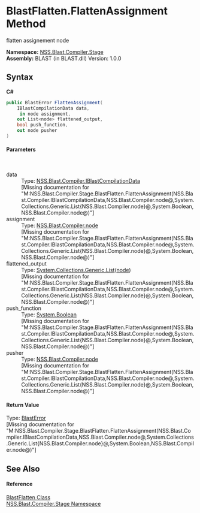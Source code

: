 # BlastFlatten.FlattenAssignment Method 
 

flatten assignement node

**Namespace:**&nbsp;<a href="N_NSS_Blast_Compiler_Stage">NSS.Blast.Compiler.Stage</a><br />**Assembly:**&nbsp;BLAST (in BLAST.dll) Version: 1.0.0

## Syntax

**C#**<br />
``` C#
public BlastError FlattenAssignment(
	IBlastCompilationData data,
	 in node assignment,
	out List<node> flattened_output,
	bool push_function,
	out node pusher
)
```


#### Parameters
&nbsp;<dl><dt>data</dt><dd>Type: <a href="T_NSS_Blast_Compiler_IBlastCompilationData">NSS.Blast.Compiler.IBlastCompilationData</a><br />\[Missing <param name="data"/> documentation for "M:NSS.Blast.Compiler.Stage.BlastFlatten.FlattenAssignment(NSS.Blast.Compiler.IBlastCompilationData,NSS.Blast.Compiler.node@,System.Collections.Generic.List{NSS.Blast.Compiler.node}@,System.Boolean,NSS.Blast.Compiler.node@)"\]</dd><dt>assignment</dt><dd>Type: <a href="T_NSS_Blast_Compiler_node">NSS.Blast.Compiler.node</a><br />\[Missing <param name="assignment"/> documentation for "M:NSS.Blast.Compiler.Stage.BlastFlatten.FlattenAssignment(NSS.Blast.Compiler.IBlastCompilationData,NSS.Blast.Compiler.node@,System.Collections.Generic.List{NSS.Blast.Compiler.node}@,System.Boolean,NSS.Blast.Compiler.node@)"\]</dd><dt>flattened_output</dt><dd>Type: <a href="https://docs.microsoft.com/dotnet/api/system.collections.generic.list-1" target="_blank" rel="noopener noreferrer">System.Collections.Generic.List</a>(<a href="T_NSS_Blast_Compiler_node">node</a>)<br />\[Missing <param name="flattened_output"/> documentation for "M:NSS.Blast.Compiler.Stage.BlastFlatten.FlattenAssignment(NSS.Blast.Compiler.IBlastCompilationData,NSS.Blast.Compiler.node@,System.Collections.Generic.List{NSS.Blast.Compiler.node}@,System.Boolean,NSS.Blast.Compiler.node@)"\]</dd><dt>push_function</dt><dd>Type: <a href="https://docs.microsoft.com/dotnet/api/system.boolean" target="_blank" rel="noopener noreferrer">System.Boolean</a><br />\[Missing <param name="push_function"/> documentation for "M:NSS.Blast.Compiler.Stage.BlastFlatten.FlattenAssignment(NSS.Blast.Compiler.IBlastCompilationData,NSS.Blast.Compiler.node@,System.Collections.Generic.List{NSS.Blast.Compiler.node}@,System.Boolean,NSS.Blast.Compiler.node@)"\]</dd><dt>pusher</dt><dd>Type: <a href="T_NSS_Blast_Compiler_node">NSS.Blast.Compiler.node</a><br />\[Missing <param name="pusher"/> documentation for "M:NSS.Blast.Compiler.Stage.BlastFlatten.FlattenAssignment(NSS.Blast.Compiler.IBlastCompilationData,NSS.Blast.Compiler.node@,System.Collections.Generic.List{NSS.Blast.Compiler.node}@,System.Boolean,NSS.Blast.Compiler.node@)"\]</dd></dl>

#### Return Value
Type: <a href="T_NSS_Blast_BlastError">BlastError</a><br />\[Missing <returns> documentation for "M:NSS.Blast.Compiler.Stage.BlastFlatten.FlattenAssignment(NSS.Blast.Compiler.IBlastCompilationData,NSS.Blast.Compiler.node@,System.Collections.Generic.List{NSS.Blast.Compiler.node}@,System.Boolean,NSS.Blast.Compiler.node@)"\]

## See Also


#### Reference
<a href="T_NSS_Blast_Compiler_Stage_BlastFlatten">BlastFlatten Class</a><br /><a href="N_NSS_Blast_Compiler_Stage">NSS.Blast.Compiler.Stage Namespace</a><br />
